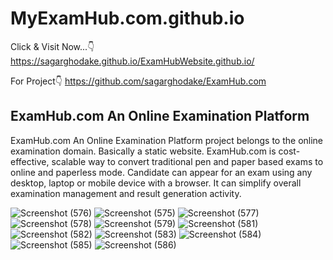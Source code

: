 # MyExamHub.com.github.io
Click & Visit Now...👇
https://sagarghodake.github.io/ExamHubWebsite.github.io/

For Project👇
https://github.com/sagarghodake/ExamHub.com

ExamHub.com An Online Examination Platform
-----------------------------------------------
ExamHub.com An Online Examination Platform project belongs to the online examination domain. Basically a static website. ExamHub.com is cost-effective, scalable way to convert traditional pen and paper based exams to online and paperless mode. Candidate can appear for an exam using any desktop, laptop or mobile device with a browser. It can simplify overall examination management and result generation activity.

![Screenshot (576)](https://user-images.githubusercontent.com/60310009/95731509-3c89e180-0c9d-11eb-8b38-5fa00a97f6d2.png)
![Screenshot (575)](https://user-images.githubusercontent.com/60310009/95731532-43185900-0c9d-11eb-80d0-1d5bfaeb594b.png)
![Screenshot (577)](https://user-images.githubusercontent.com/60310009/95731542-46abe000-0c9d-11eb-8620-d4bd6e9ab957.png)
![Screenshot (578)](https://user-images.githubusercontent.com/60310009/95731553-4b709400-0c9d-11eb-8828-a7f380e014bf.png)
![Screenshot (579)](https://user-images.githubusercontent.com/60310009/95731563-4f041b00-0c9d-11eb-9b9a-c4b18c1eb63b.png)
![Screenshot (581)](https://user-images.githubusercontent.com/60310009/95731594-57f4ec80-0c9d-11eb-884c-6be600dcc44a.png)
![Screenshot (582)](https://user-images.githubusercontent.com/60310009/95731600-5c210a00-0c9d-11eb-8000-fd9b5fc5b3e2.png)
![Screenshot (583)](https://user-images.githubusercontent.com/60310009/95731614-5fb49100-0c9d-11eb-95cc-a92d2654de81.png)
![Screenshot (584)](https://user-images.githubusercontent.com/60310009/95731637-66430880-0c9d-11eb-971e-0df4d05f34af.png)
![Screenshot (585)](https://user-images.githubusercontent.com/60310009/95731674-71963400-0c9d-11eb-9069-faf6c7644b32.png)
![Screenshot (586)](https://user-images.githubusercontent.com/60310009/95731695-778c1500-0c9d-11eb-8a21-6f8c2d5f7db1.png)
